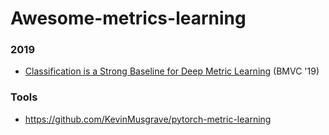 # Awesome-metrics-learning

### 2019
- [Classification is a Strong Baseline for Deep Metric Learning](https://arxiv.org/abs/1811.12649) (BMVC '19)




### Tools
- https://github.com/KevinMusgrave/pytorch-metric-learning
